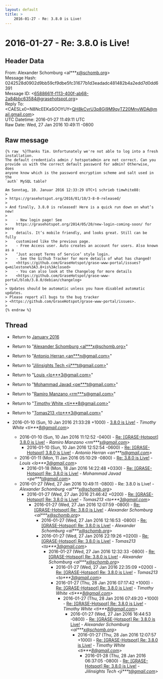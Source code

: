 ```yaml
---
layout: default
title: >
    2016-01-27 - Re: 3.8.0 is Live!
---
```


# 2016-01-27 - Re: 3.8.0 is Live!

## Header Data

From: Alexander Schomburg \<al***x@schomb.org\><br>
Message Hash: 0242528d0902d9bb59cf9dbe5fc31677b1d3eadadc481482b4a2edd7d0dd6391<br>
Message ID: \<6588661f-f113-400f-ab68-2a84bbc63584@grasehotspot.org\><br>
Reply To: \<CAESLx0+N8NcEEKaSOOYUY=QH8kCvrU3p8Gj9M9qyTZ20MnyWDA@mail.gmail.com\><br>
UTC Datetime: 2016-01-27 11:49:11 UTC<br>
Raw Date: Wed, 27 Jan 2016 10:49:11 -0800<br>

## Raw message

```
{% raw  %}Thanks Tim. Unfortunately we're not able to log into a fresh installation. 
The default credentials admin / hotspotadmin are not correct. Can you 
provide us with the correct default password for admin? Otherwise, does 
anyone know which is the password encryption scheme and salt used in the 
`auth` MySQL table?

Am Sonntag, 10. Januar 2016 12:33:29 UTC+1 schrieb timwhite88:
>
> https://grasehotspot.org/2016/01/10/3-8-0-released/
>
> And finally, 3.8.0 is released! Here is a quick run down on what’s new!
>
>    - New login page! See 
>    https://grasehotspot.org/2014/05/20/new-login-coming-soon/ for more 
>    details. It’s mobile friendly, and looks great. Still can be fully 
>    customised like the previous page.
>    - Free Access user. Auto creates an account for users. Also known as a 
>    ‘Just accept Terms of Service’ style login.
>    - See the Github Tracker for more details of what has changed!  
>    <https://github.com/GraseHotspot/grase-www-portal/issues?q=milestone%3A3.8+is%3Aclosed>
>    - You can also look at the Changelog for more details 
>    <https://github.com/GraseHotspot/grase-www-portal/blob/3.8.0/debian/changelog>
>
> Updates should be automatic unless you have disabled automatic updates. 
> Please report all bugs to the bug tracker 
> <https://github.com/GraseHotspot/grase-www-portal/issues>.
>
{% endraw %}
```

## Thread

+ Return to [January 2016](/archive/2016/01)

+ Return to "[Alexander Schomburg <al***x<span>@</span>schomb.org>](/authors/al___x_at_schomb_org)"
+ Return to "[Antonio Herran <an***n<span>@</span>gmail.com>](/authors/an___n_at_gmail_com)"
+ Return to "[Jilinsights Tech <ji***t<span>@</span>gmail.com>](/authors/ji___t_at_gmail_com)"
+ Return to "[Louis <lo***3<span>@</span>gmail.com>](/authors/lo___3_at_gmail_com)"
+ Return to "[Mohammad Javad <pe***t<span>@</span>gmail.com>](/authors/pe___t_at_gmail_com)"
+ Return to "[Ramiro Manzano <rm***s<span>@</span>gmail.com>](/authors/rm___s_at_gmail_com)"
+ Return to "[Timothy White <ti***8<span>@</span>gmail.com>](/authors/ti___8_at_gmail_com)"
+ Return to "[Tomas213 <to***3<span>@</span>gmail.com>](/authors/to___3_at_gmail_com)"

+ 2016-01-10 (Sun, 10 Jan 2016 21:33:28 +1000) - [3.8.0 is Live!](/archive/2016/01/64601f9bb6496243cec015c9f8641f7ed1a89333bca6d30eb5867b6ea45cbff2) - _Timothy White \<ti***8@gmail.com\>_
  + 2016-01-10 (Sun, 10 Jan 2016 11:12:52 -0400) - [Re: [GRASE-Hotspot] 3.8.0 is Live!](/archive/2016/01/4c565dafb30fa0222d12cc7984ac7772369f95b85d45695d330499207db45287) - _Ramiro Manzano \<rm***s@gmail.com\>_
    + 2016-01-10 (Sun, 10 Jan 2016 12:52:54 -0600) - [Re: [GRASE-Hotspot] 3.8.0 is Live!](/archive/2016/01/b9405b312caea3a2e252ac4f4498d7083d9836a659ddd6c42d1357be961b5efa) - _Antonio Herran \<an***n@gmail.com\>_
  + 2016-01-11 (Mon, 11 Jan 2016 05:10:29 -0800) - [Re: 3.8.0 is Live!](/archive/2016/01/b9577221682c393e31d8681652d7449313844b0af7a894b60b37b0c74f86ceaa) - _Louis \<lo***3@gmail.com\>_
    + 2016-01-18 (Mon, 18 Jan 2016 14:22:48 +0330) - [Re: [GRASE-Hotspot] Re: 3.8.0 is Live!](/archive/2016/01/183e5a29f4afa7dd147020777d5524565edec1d4e1dd8b12c94386fe992a3e4c) - _Mohammad Javad \<pe***t@gmail.com\>_
  + 2016-01-27 (Wed, 27 Jan 2016 10:49:11 -0800) - Re: 3.8.0 is Live! - _Alexander Schomburg \<al***x@schomb.org\>_
    + 2016-01-27 (Wed, 27 Jan 2016 21:46:42 +0200) - [Re: [GRASE-Hotspot] Re: 3.8.0 is Live!](/archive/2016/01/4c2820ade4bcfe3755380e578acc7f2c33d3d381416c2109b609455a2b95c8f0) - _Tomas213 \<to***3@gmail.com\>_
      + 2016-01-27 (Wed, 27 Jan 2016 12:07:59 -0800) - [Re: [GRASE-Hotspot] Re: 3.8.0 is Live!](/archive/2016/01/cad32bd6023e18386f4cd58b86b2341d66c54928d2e5e13e87d6be1231b59bd3) - _Alexander Schomburg \<al***x@schomb.org\>_
        + 2016-01-27 (Wed, 27 Jan 2016 12:16:53 -0800) - [Re: [GRASE-Hotspot] Re: 3.8.0 is Live!](/archive/2016/01/6235bc222f24e8ea29b45a48d83d1955ea9dd6c93ee0080bc2eefe68181d76b3) - _Alexander Schomburg \<al***x@schomb.org\>_
        + 2016-01-27 (Wed, 27 Jan 2016 22:19:26 +0200) - [Re: [GRASE-Hotspot] Re: 3.8.0 is Live!](/archive/2016/01/2bbe941b4bd1710567c32be0f3eb04df2217d62abdf9ba9a69450bc5319eb912) - _Tomas213 \<to***3@gmail.com\>_
          + 2016-01-27 (Wed, 27 Jan 2016 12:32:33 -0800) - [Re: [GRASE-Hotspot] Re: 3.8.0 is Live!](/archive/2016/01/b61c7280439487eb7f2af7333b220a06c56525af6fb1a78267dff26734610827) - _Alexander Schomburg \<al***x@schomb.org\>_
            + 2016-01-27 (Wed, 27 Jan 2016 22:35:09 +0200) - [Re: [GRASE-Hotspot] Re: 3.8.0 is Live!](/archive/2016/01/77e43a4ab62cf3c2d85bb386e92c2c78db8662f38c0222dccca2acc37f4a5617) - _Tomas213 \<to***3@gmail.com\>_
            + 2016-01-27 (Thu, 28 Jan 2016 07:17:42 +1000) - [Re: [GRASE-Hotspot] Re: 3.8.0 is Live!](/archive/2016/01/a64ee62ed0981896dbe7600fc178583b4f24b964b8d9f4da3c4e1bde4b8002fd) - _Timothy White \<ti***8@gmail.com\>_
              + 2016-01-27 (Thu, 28 Jan 2016 07:49:20 +1000) - [Re: [GRASE-Hotspot] Re: 3.8.0 is Live!](/archive/2016/01/3bec0414dc37ee39af5cf0968dea762507f6f98527ba1823c59ee49561b5770a) - _Timothy White \<ti***8@gmail.com\>_
                + 2016-01-27 (Wed, 27 Jan 2016 16:44:53 -0800) - [Re: [GRASE-Hotspot] Re: 3.8.0 is Live!](/archive/2016/01/89fdd82909b7e579fbe520149e199d3236c07d9fc8c90291917ef0af49918d00) - _Alexander Schomburg \<al***x@schomb.org\>_
                  + 2016-01-27 (Thu, 28 Jan 2016 12:07:57 +1000) - [Re: [GRASE-Hotspot] Re: 3.8.0 is Live!](/archive/2016/01/66ed27c09c6d798d18e76ee9f1d0b3e00ddaebde1188aea60b15ce3b26c1f8dd) - _Timothy White \<ti***8@gmail.com\>_
                    + 2016-01-28 (Thu, 28 Jan 2016 06:37:05 -0800) - [Re: [GRASE-Hotspot] Re: 3.8.0 is Live!](/archive/2016/01/571d209d5f60a5df7499df75e0fb49d49d3f78f7818d23008556e628173aac88) - _Jilinsights Tech \<ji***t@gmail.com\>_

